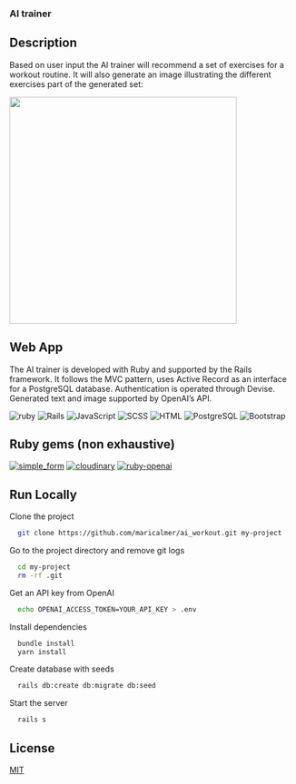 ### AI trainer

## Description

Based on user input the AI trainer will recommend a set of exercises for a workout routine. It will also generate an image illustrating the different exercises part of the generated set:

<img align="center" width="400" src="https://res.cloudinary.com/dzaz6s9ar/image/upload/v1747655720/My_Movie_hfi0qj.gif" />

<br clear="right"/>

## Web App

The AI trainer is developed with Ruby and supported by the Rails framework. It follows the MVC pattern, uses Active Record as an interface for a PostgreSQL database. Authentication is operated through Devise. Generated text and image supported by OpenAI’s API.

![ruby](https://img.shields.io/badge/Ruby-3.1.2-F32C24?style=for-the-badge&logo=ruby&logoColor=white) ![Rails](https://img.shields.io/badge/Rails-7.1.5-C52F24?style=for-the-badge&logo=rubyonrails&logoColor=white) ![JavaScript](https://img.shields.io/badge/JavaScript-ES6-yellow?style=for-the-badge&logo=javascript&logoColor=white) ![SCSS](https://img.shields.io/badge/SCSS-3.5-BF4080?style=for-the-badge&logo=sass&logoColor=white) ![HTML](https://img.shields.io/badge/HTML-5-E34F26?style=for-the-badge&logo=html5&logoColor=white) ![PostgreSQL](https://img.shields.io/badge/PostgreSQL-14.6-4764BE?style=for-the-badge&logo=postgresql&logoColor=white) ![Bootstrap](https://img.shields.io/badge/Bootstrap-5-7852B2?style=for-the-badge&logo=bootstrap&logoColor=white)

## Ruby gems (non exhaustive)

[![simple_form](https://img.shields.io/badge/simple_form-5.1.0-red.svg)](https://rubygems.org/gems/simple_form) [![cloudinary](https://img.shields.io/badge/cloudinary-2.3.0-red.svg)](https://rubygems.org/gems/cloudinary) [![ruby-openai](https://img.shields.io/badge/ruby--openai-8.1.2-red.svg)](https://rubygems.org/gems/ruby-openai)

## Run Locally

Clone the project

```bash
  git clone https://github.com/maricalmer/ai_workout.git my-project
```

Go to the project directory and remove git logs

```bash
  cd my-project
  rm -rf .git
```

Get an API key from OpenAI

```bash
  echo OPENAI_ACCESS_TOKEN=YOUR_API_KEY > .env
```

Install dependencies

```bash
  bundle install
  yarn install
```

Create database with seeds

```bash
  rails db:create db:migrate db:seed
```

Start the server

```bash
  rails s
```


## License

[MIT](https://choosealicense.com/licenses/mit/)
